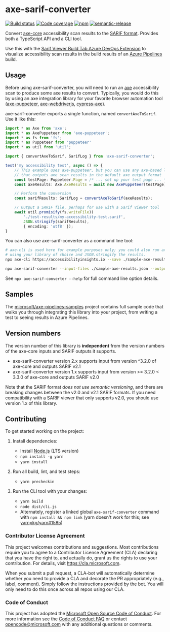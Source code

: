 <!--
Copyright (c) Microsoft Corporation. All rights reserved.
Licensed under the MIT License.
-->

# axe-sarif-converter

[![Build status](https://dev.azure.com/accessibility-insights/axe-sarif-converter/_apis/build/status/Microsoft.axe-sarif-converter%20-%20CI?branchName=master)](https://dev.azure.com/accessibility-insights/axe-sarif-converter/_build/latest?definitionId=20&branchName=master)
[![Code coverage](https://img.shields.io/azure-devops/coverage/accessibility-insights/axe-sarif-converter/20.svg)](https://dev.azure.com/accessibility-insights/axe-sarif-converter/_build/latest?definitionId=20&branchName=master)
[![npm](https://img.shields.io/npm/v/axe-sarif-converter.svg)](https://www.npmjs.com/package/axe-sarif-converter)
[![semantic-release](https://img.shields.io/badge/%20%20%F0%9F%93%A6%F0%9F%9A%80-semantic--release-e10079.svg)](https://github.com/semantic-release/semantic-release)

Convert [axe-core](https://github.com/dequelabs/axe-core) accessibility scan results to the [SARIF format](http://sarifweb.azurewebsites.net/). Provides both a TypeScript API and a CLI tool.

Use this with the [Sarif Viewer Build Tab Azure DevOps Extension](https://marketplace.visualstudio.com/items?itemName=sariftools.sarif-viewer-build-tab) to visualize accessibility scan results in the build results of an [Azure Pipelines](https://azure.microsoft.com/en-us/services/devops/pipelines/) build.

## Usage

Before using axe-sarif-converter, you will need to run an [axe](https://github.com/dequelabs/axe-core) accessibility scan to produce some axe results to convert. Typically, you would do this by using an axe integration library for your favorite browser automation tool ([axe-puppeteer](https://github.com/dequelabs/axe-puppeteer), [axe-webdriverjs](https://github.com/dequelabs/axe-webdriverjs), [cypress-axe](https://github.com/avanslaars/cypress-axe)).

axe-sarif-converter exports a single function, named `convertAxeToSarif`. Use it like this:

```ts
import * as Axe from 'axe';
import * as AxePuppeteer from 'axe-puppeteer';
import * as fs from 'fs';
import * as Puppeteer from 'puppeteer'
import * as util from 'util';

import { convertAxeToSarif, SarifLog } from 'axe-sarif-converter';

test('my accessibility test', async () => {
    // This example uses axe-puppeteer, but you can use any axe-based library
    // that outputs axe scan results in the default axe output format
    const testPage: Puppeteer.Page = /* ... set up your test page ... */;
    const axeResults: Axe.AxeResults = await new AxePuppeteer(testPage).analyze();

    // Perform the conversion
    const sarifResults: SarifLog = convertAxeToSarif(axeResults);

    // Output a SARIF file, perhaps for use with a Sarif Viewer tool
    await util.promisify(fs.writeFile)(
        './test-results/my-accessibility-test.sarif',
        JSON.stringify(sarifResults),
        { encoding: 'utf8' });
}
```

You can also use axe-sarif-converter as a command line tool:

```bash
# axe-cli is used here for example purposes only; you could also run axe-core
# using your library of choice and JSON.stringify the results.
npx axe-cli https://accessibilityinsights.io --save ./sample-axe-results.json

npx axe-sarif-converter --input-files ./sample-axe-results.json --output-file ./sample-axe-results.sarif
```

See `npx axe-sarif-converter --help` for full command line option details.

## Samples

The [microsoft/axe-pipelines-samples](https://github.com/microsoft/axe-pipelines-samples) project contains full sample code that walks you through integrating this library into your project, from writing a test to seeing results in Azure Pipelines.

## Version numbers

The version number of this library is **independent** from the version numbers of the axe-core inputs and SARIF outputs it supports.

-   axe-sarif-converter version 2.x supports input from version ^3.2.0 of axe-core and outputs SARIF v2.1
-   axe-sarif-converter version 1.x supports input from version >= 3.2.0 < 3.3.0 of axe-core and outputs SARIF v2.0

Note that the SARIF format _does not use semantic versioning_, and there are breaking changes between the v2.0 and v2.1 SARIF formats. If you need compatibility with a SARIF viewer that only supports v2.0, you should use version 1.x of this library.

## Contributing

To get started working on the project:

1. Install dependencies:

    - Install [Node.js](https://nodejs.org/en/download/) (LTS version)
    - `npm install -g yarn`
    - `yarn install`

1. Run all build, lint, and test steps:

    - `yarn precheckin`

1. Run the CLI tool with your changes:

    - `yarn build`
    - `node dist/cli.js`
    - Alternately, register a linked global `axe-sarif-converter` command with `npm install && npm link` (yarn doesn't work for this; see [yarnpkg/yarn#1585](https://github.com/yarnpkg/yarn/issues/1585))

### Contributor License Agreement

This project welcomes contributions and suggestions. Most contributions require you to agree to a
Contributor License Agreement (CLA) declaring that you have the right to, and actually do, grant us
the rights to use your contribution. For details, visit https://cla.microsoft.com.

When you submit a pull request, a CLA-bot will automatically determine whether you need to provide
a CLA and decorate the PR appropriately (e.g., label, comment). Simply follow the instructions
provided by the bot. You will only need to do this once across all repos using our CLA.

### Code of Conduct

This project has adopted the [Microsoft Open Source Code of Conduct](https://opensource.microsoft.com/codeofconduct/).
For more information see the [Code of Conduct FAQ](https://opensource.microsoft.com/codeofconduct/faq/) or
contact [opencode@microsoft.com](mailto:opencode@microsoft.com) with any additional questions or comments.
